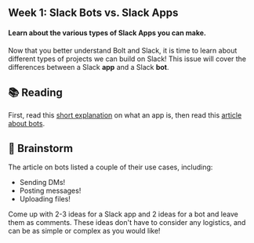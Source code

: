 ## Week 1: Slack Bots vs. Slack Apps

#### Learn about the various types of Slack Apps you can make.

Now that you better understand Bolt and Slack, it is time to learn about different types of projects we can build on Slack! This issue will cover the differences between a Slack **app** and a Slack **bot**. 

## 📚 Reading

First, read this [short explanation](https://slack.com/resources/slack-101/what-is-an-app) on what an app is, then read this [article about bots](https://api.slack.com/bot-users#:~:text=A%20bot%20is%20a%20type,a%20Slack%20App%20can%20do.).

## 🧠 Brainstorm

The article on bots listed a couple of their use cases, including:

* Sending DMs!
* Posting messages!
* Uploading files!

Come up with 2-3 ideas for a Slack app and 2 ideas for a bot and leave them as comments. These ideas don't have to consider any logistics, and can be as simple or complex as you would like!
